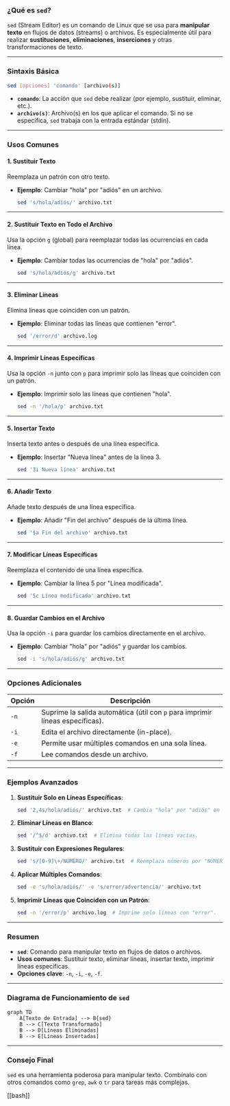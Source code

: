 ### **¿Qué es `sed`?**

`sed` (Stream Editor) es un comando de Linux que se usa para **manipular texto** en flujos de datos (streams) o archivos. Es especialmente útil para realizar **sustituciones**, **eliminaciones**, **inserciones** y otras transformaciones de texto.

---

### **Sintaxis Básica**

```bash
sed [opciones] 'comando' [archivo(s)]
```

- **`comando`**: La acción que `sed` debe realizar (por ejemplo, sustituir, eliminar, etc.).
- **`archivo(s)`**: Archivo(s) en los que aplicar el comando. Si no se especifica, `sed` trabaja con la entrada estándar (stdin).

---

### **Usos Comunes**

#### 1. **Sustituir Texto**
Reemplaza un patrón con otro texto.

- **Ejemplo**: Cambiar "hola" por "adiós" en un archivo.
  ```bash
  sed 's/hola/adiós/' archivo.txt
  ```

---

#### 2. **Sustituir Texto en Todo el Archivo**
Usa la opción `g` (global) para reemplazar todas las ocurrencias en cada línea.

- **Ejemplo**: Cambiar todas las ocurrencias de "hola" por "adiós".
  ```bash
  sed 's/hola/adiós/g' archivo.txt
  ```

---

#### 3. **Eliminar Líneas**
Elimina líneas que coinciden con un patrón.

- **Ejemplo**: Eliminar todas las líneas que contienen "error".
  ```bash
  sed '/error/d' archivo.log
  ```

---

#### 4. **Imprimir Líneas Específicas**
Usa la opción `-n` junto con `p` para imprimir solo las líneas que coinciden con un patrón.

- **Ejemplo**: Imprimir solo las líneas que contienen "hola".
  ```bash
  sed -n '/hola/p' archivo.txt
  ```

---

#### 5. **Insertar Texto**
Inserta texto antes o después de una línea específica.

- **Ejemplo**: Insertar "Nueva línea" antes de la línea 3.
  ```bash
  sed '3i Nueva línea' archivo.txt
  ```

---

#### 6. **Añadir Texto**
Añade texto después de una línea específica.

- **Ejemplo**: Añadir "Fin del archivo" después de la última línea.
  ```bash
  sed '$a Fin del archivo' archivo.txt
  ```

---

#### 7. **Modificar Líneas Específicas**
Reemplaza el contenido de una línea específica.

- **Ejemplo**: Cambiar la línea 5 por "Línea modificada".
  ```bash
  sed '5c Línea modificada' archivo.txt
  ```

---

#### 8. **Guardar Cambios en el Archivo**
Usa la opción `-i` para guardar los cambios directamente en el archivo.

- **Ejemplo**: Cambiar "hola" por "adiós" y guardar los cambios.
  ```bash
  sed -i 's/hola/adiós/g' archivo.txt
  ```

---

### **Opciones Adicionales**

| Opción | Descripción                                                                 |
|--------|-----------------------------------------------------------------------------|
| `-n`   | Suprime la salida automática (útil con `p` para imprimir líneas específicas).|
| `-i`   | Edita el archivo directamente (in-place).                                   |
| `-e`   | Permite usar múltiples comandos en una sola línea.                          |
| `-f`   | Lee comandos desde un archivo.                                              |

---

### **Ejemplos Avanzados**

1. **Sustituir Solo en Líneas Específicas**:
   ```bash
   sed '2,4s/hola/adiós/' archivo.txt  # Cambia "hola" por "adiós" en las líneas 2 a 4.
   ```

2. **Eliminar Líneas en Blanco**:
   ```bash
   sed '/^$/d' archivo.txt  # Elimina todas las líneas vacías.
   ```

3. **Sustituir con Expresiones Regulares**:
   ```bash
   sed 's/[0-9]\+/NÚMERO/' archivo.txt  # Reemplaza números por "NÚMERO".
   ```

4. **Aplicar Múltiples Comandos**:
   ```bash
   sed -e 's/hola/adiós/' -e 's/error/advertencia/' archivo.txt
   ```

5. **Imprimir Líneas que Coinciden con un Patrón**:
   ```bash
   sed -n '/error/p' archivo.log  # Imprime solo líneas con "error".
   ```

---

### **Resumen**

- **`sed`**: Comando para manipular texto en flujos de datos o archivos.
- **Usos comunes**: Sustituir texto, eliminar líneas, insertar texto, imprimir líneas específicas.
- **Opciones clave**: `-n`, `-i`, `-e`, `-f`.

---

### **Diagrama de Funcionamiento de `sed`**

```mermaid
graph TD
    A[Texto de Entrada] --> B{sed}
    B --> C[Texto Transformado]
    B --> D[Líneas Eliminadas]
    B --> E[Líneas Insertadas]
```

---

### **Consejo Final**

`sed` es una herramienta poderosa para manipular texto. Combínalo con otros comandos como `grep`, `awk` o `tr` para tareas más complejas.

[[bash]]